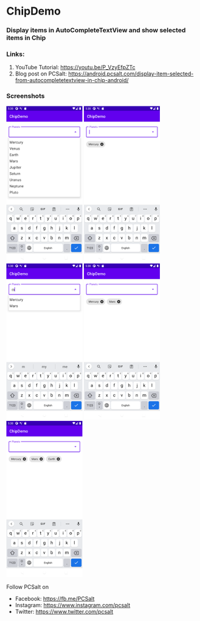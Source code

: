 # ChipDemo
### Display items in AutoCompleteTextView and show selected items in Chip


### Links:  
 1. YouTube Tutorial: https://youtu.be/P_VzyEfpZTc
 2. Blog post on PCSalt: https://android.pcsalt.com/display-item-selected-from-autocompletetextview-in-chip-android/


### Screenshots
<img src="screenshots/chip_demo_1.png" alt="Screenshot 1" width="200"/> <img src="screenshots/chip_demo_2.png" alt="Screenshot 2" width="200"/> <img src="screenshots/chip_demo_3.png" alt="Screenshot 3" width="200"/> <img src="screenshots/chip_demo_4.png" alt="Screenshot 4" width="200"/> <img src="screenshots/chip_demo_5.png" alt="Screenshot 5" width="200"/> 


Follow PCSalt on
 - Facebook: https://fb.me/PCSalt  
 - Instagram: https://www.instagram.com/pcsalt  
 - Twitter: https://www.twitter.com/pcsalt
